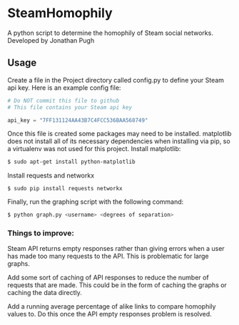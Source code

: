# SteamHomophily
A python script to determine the homophily of Steam social networks.
Developed by Jonathan Pugh

## Usage
Create a file in the Project directory called config.py to define your Steam api key. Here is an example config file:
```python
# Do NOT commit this file to github
# This file contains your Steam api key

api_key = "7FF131124AA43B7C4FCC536BAA568749"
```

Once this file is created some packages may need to be installed. matplotlib does not install all of its necessary dependencies when installing via pip, so a virtualenv was not used for this project. Install matplotlib:
```bash
$ sudo apt-get install python-matplotlib
```

Install requests and networkx
```
$ sudo pip install requests networkx
```

Finally, run the graphing script with the following command:
```bash
$ python graph.py <username> <degrees of separation>
```

### Things to improve:
Steam API returns empty responses rather than giving errors when a user has made too many requests to the API. This is problematic for large graphs.

Add some sort of caching of API responses to reduce the number of requests that are made. This could be in the form of caching the graphs or caching the data directly.

Add a running average percentage of alike links to compare homophily values to. Do this once the API empty responses problem is resolved.

